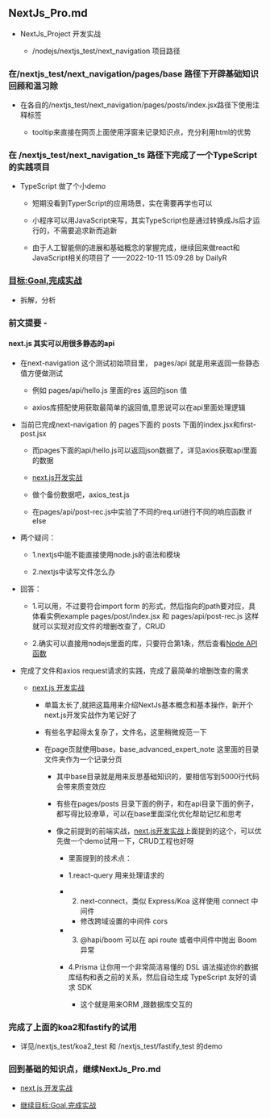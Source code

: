 ## NextJs_Pro.md

- NextJs_Project 开发实战

	- /nodejs/nextjs_test/next_navigation  项目路径


### 在/nextjs_test/next_navigation/pages/base 路径下开辟基础知识回顾和温习除

- 在各自的/nextjs_test/next_navigation/pages/posts/index.jsx路径下使用注释标签

	- tooltip来直接在网页上面使用浮窗来记录知识点，充分利用html的优势


### 在 /nextjs_test/next_navigation_ts 路径下完成了一个TypeScript的实践项目

- TypeScript 做了个小demo

	- 短期没看到TyperScript的应用场景，实在需要再学也可以

	- 小程序可以用JavaScript来写，其实TypeScript也是通过转换成Js后才运行的，不需要追求新而追新

	- 由于人工智能侧的进展和基础概念的掌握完成，继续回来做react和JavaScript相关的项目了  ——2022-10-11 15:09:28 by DailyR


### [目标:Goal,完成实战](https://nextjs-in-action-cn.taonan.lu/#%E8%BF%99%E6%9C%AC%E4%B9%A6%E9%9D%A2%E5%90%91%E7%9A%84%E8%AF%BB%E8%80%85)

- 拆解，分析


### 前文提要 - 

#### next.js 其实可以用很多静态的api

- 在next-navigation 这个测试初始项目里， pages/api 就是用来返回一些静态值方便做测试

	- 例如 pages/api/hello.js 里面的res 返回的json 值

	- axios库搭配使用获取最简单的返回值,意思说可以在api里面处理逻辑

- 当前已完成next-navigation 的 pages下面的 posts 下面的index.jsx和first-post.jsx

	- 而pages下面的api/hello.js可以返回json数据了，详见axios获取api里面的数据

	- [next.js开发实战](https://nextjs-in-action-cn.taonan.lu/#%E8%BF%99%E6%9C%AC%E4%B9%A6%E9%9D%A2%E5%90%91%E7%9A%84%E8%AF%BB%E8%80%85)

	- 做个备份数据吧，axios_test.js

	- 在pages/api/post-rec.js中实验了不同的req.url进行不同的响应函数 if else

- 两个疑问：

	- 1.nextjs中能不能直接使用node.js的语法和模块

	- 2.nextjs中读写文件怎么办

- 回答：

	- 1.可以用，不过要符合import form 的形式，然后指向的path要对应，具体看实例example   pages/post/index.jsx 和 pages/api/post-rec.js 这样就可以实现对应文件的增删改查了，CRUD

	- 2.确实可以直接用nodejs里面的库，只要符合第1条，然后查看[Node API函数](https://nodejs.org/docs/latest-v17.x/api/fs.html#fswritesyncfd-buffer-offset-length-position)


- 完成了文件和axios request请求的实践，完成了最简单的增删改查的需求

	- [next.js 开发实战](NextJs_Pro.md) 

		- 单篇太长了,就把这篇用来介绍NextJs基本概念和基本操作，新开个next.js开发实战作为笔记好了

		- 有些名字起得太复杂了，文件名，这里稍微规范一下

		- 在page页就使用base，base_advanced_expert_note 这里面的目录文件夹作为一个记录分页

			- 其中base目录就是用来反思基础知识的，要相信写到5000行代码会带来质变效应

			- 有些在pages/posts 目录下面的例子，和在api目录下面的例子，都写得比较潦草，可以在base里面深化优化帮助记忆和思考

			- 像之前提到的前端实战，[next.js开发实战](https://nextjs-in-action-cn.taonan.lu/#%E8%BF%99%E6%9C%AC%E4%B9%A6%E9%9D%A2%E5%90%91%E7%9A%84%E8%AF%BB%E8%80%85)上面提到的这个，可以优先做一个demo试用一下，CRUD工程也好呀

				- 里面提到的技术点：

				- 1.react-query 用来处理请求的

				- 2. next-connect，类似 Express/Koa 这样使用 connect 中间件

					- 修改跨域设置的中间件 cors

				- 3. @hapi/boom 可以在 api route 或者中间件中抛出 Boom 异常

				- 4.Prisma 让你用一个非常简洁易懂的 DSL 语法描述你的数据库结构和表之前的关系，然后自动生成 TypeScript 友好的请求 SDK
					- 这个就是用来ORM ,跟数据库交互的

### 完成了上面的koa2和fastify的试用

- 详见/nextjs_test/koa2_test 和 /nextjs_test/fastify_test 的demo

### 回到基础的知识点，继续NextJs_Pro.md

- [next.js 开发实战](https://nextjs-in-action-cn.taonan.lu/#%E8%BF%99%E6%9C%AC%E4%B9%A6%E9%9D%A2%E5%90%91%E7%9A%84%E8%AF%BB%E8%80%85) 


- [继续目标:Goal,完成实战](https://nextjs-in-action-cn.taonan.lu/#%E8%BF%99%E6%9C%AC%E4%B9%A6%E9%9D%A2%E5%90%91%E7%9A%84%E8%AF%BB%E8%80%85)

